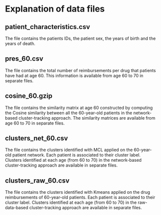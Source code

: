 # Explanation of data files

## patient_characteristics.csv
The file contains the patients IDs, the patient sex, the years of birth and the years of death.

## pres_60.csv
The file contains the total number of reimbursements per drug that patients have had at age 60. This information is available from age 60 to 70 in separate files.

## cosine_60.gzip
The file contains the similarity matrix at age 60 constructed by computing the Cosine similarity between all the 60-year-old patients in the network-based cluster-tracking approach. The similarity matrices are available from age 60 to 70 in separate files.

## clusters_net_60.csv
The file contains the clusters identified with MCL applied on the 60-year-old patient network. Each patient is associated to their cluster label. Clusters identified at each age (from 60 to 70) in the network-based cluster-tracking approach are available in separate files.

## clusters_raw_60.csv
The file contains the clusters identified with Kmeans applied on the drug reimbursements of 60-year-old patients. Each patient is associated to their cluster label. Clusters identified at each age (from 60 to 70) in the raw-data-based cluster-tracking approach are available in separate files.
